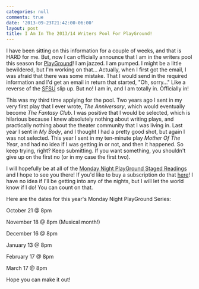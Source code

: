 ```yaml
---
categories: null
comments: true
date: '2013-09-23T21:42:00-06:00'
layout: post
title: I Am In The 2013/14 Writers Pool For PlayGround!
---
```


I have been sitting on this information for a couple of weeks, and that is HARD for me. But, now I can officially announce that I am in the writers pool this season for [PlayGround](http://www.playground-sf.org/)! I am jazzed. I am pumped. I might be a little bewildered, but I'm working on that... Actually, when I first got the email, I was afraid that there was some mistake. That I would send in the required information and I'd get an email in return that started, "Oh, sorry..." Like a reverse of the [SFSU](http://rachelbublitz.com/blog/2013/04/08/the-clerical-error/) slip up. But no! I am in, and I am totally in. Officially in!

This was my third time applying for the pool. Two years ago I sent in my very first play that I ever wrote, *The Anniversary*, which would eventually become *The Fantasy Club*. I was positive that I would be selected, which is hilarious because I knew absolutely nothing about writing plays, and practically nothing about the theater community that I was living in. Last year I sent in *My Body*, and I thought I had a pretty good shot, but again I was not selected. This year I sent in my ten-minute play *Mother Of The Year*, and had no idea if I was getting in or not, and then it happened. So keep trying, right? Keep submitting. If you want something, you shouldn't give up on the first no (or in my case the first two).

I will hopefully be at all of the [Monday Night PlayGround Staged Readings](http://www.playground-sf.org/boxoffice/) and I hope to see you there! If you'd like to buy a subscription do that [here](http://www.playground-sf.org/subscribe.shtml)! I have no idea if I'll be getting into any of the nights, but I will let the world know if I do! You can count on that.
 
Here are the dates for this year's Monday Night PlayGround Series:

October 21 @ 8pm

November 18 @ 8pm (Musical month!)

December 16 @ 8pm

January 13 @ 8pm

February 17 @ 8pm

March 17 @ 8pm

Hope you can make it out!
